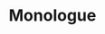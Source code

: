 ---
layout: list
type: category
title: Monologue
slug: monologue
sidebar: true
order: 4
description: >
  돌이켜보면서 깨닫게 되는 독백을 정리합니다.
---